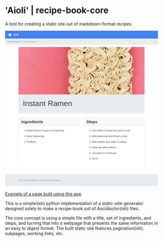 # 'Aioli' | recipe-book-core

A tool for creating a static site out of markdown-format recipes.

![Example of the site](example.png)

[Example of a page built using this app](example.html)

This is a simple(ish) python implementation of a static-site-generator designed solely to make a recipe-book out of Asciidoctor(ish) files.

The core concept is using a simple file with a title, set of ingredients, and steps, and turning that into a webpage that presents the same information in an easy to digest format. The built static site features pagination(ish), subpages, working links, etc.
